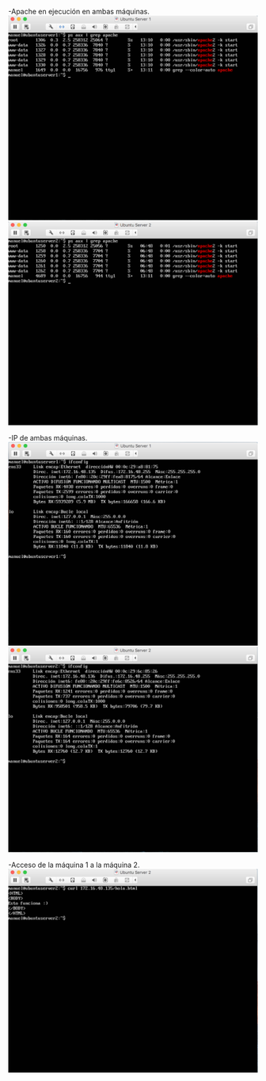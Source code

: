 -Apache en ejecución en ambas máquinas.
<img src="https://github.com/manuelmira/SWAP/blob/master/practica1/imagenes/1.png">
<img src="https://github.com/manuelmira/SWAP/blob/master/practica1/imagenes/2.png">

-IP de ambas máquinas.
<img src="https://github.com/manuelmira/SWAP/blob/master/practica1/imagenes/3.png">
<img src="https://github.com/manuelmira/SWAP/blob/master/practica1/imagenes/4.png">

-Acceso de la máquina 1 a la máquina 2.
<img src="https://github.com/manuelmira/SWAP/blob/master/practica1/imagenes/5.png">